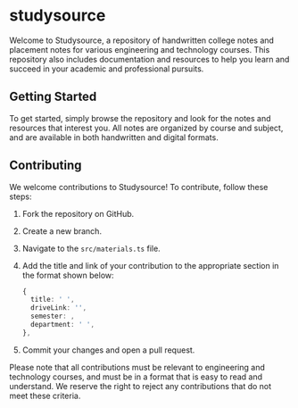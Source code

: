# studysource

Welcome to Studysource, a repository of handwritten college notes and placement notes for various engineering and technology courses. This repository also includes documentation and resources to help you learn and succeed in your academic and professional pursuits.

## Getting Started

To get started, simply browse the repository and look for the notes and resources that interest you. All notes are organized by course and subject, and are available in both handwritten and digital formats.
## Contributing

We welcome contributions to Studysource! To contribute, follow these steps:

1. Fork the repository on GitHub.
2. Create a new branch.
3. Navigate to the `src/materials.ts` file.
4. Add the title and link of your contribution to the appropriate section in the format shown below:

    ```typescript
    {
      title: ' ',
      driveLink: '',
      semester: ,
      department: ' ',
    },
    ```

5. Commit your changes and open a pull request.

Please note that all contributions must be relevant to engineering and technology courses, and must be in a format that is easy to read and understand. We reserve the right to reject any contributions that do not meet these criteria.
